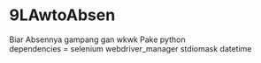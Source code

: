 # 9LAwtoAbsen
Biar Absennya gampang gan wkwk
Pake python  
dependencies =  selenium webdriver_manager stdiomask datetime
